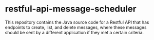 # restful-api-message-scheduler
This repository contains the Java source code for a Restful API that has endpoints to create, list, and delete messages, where these messages should be sent by a different application if they met a certain criteria.
